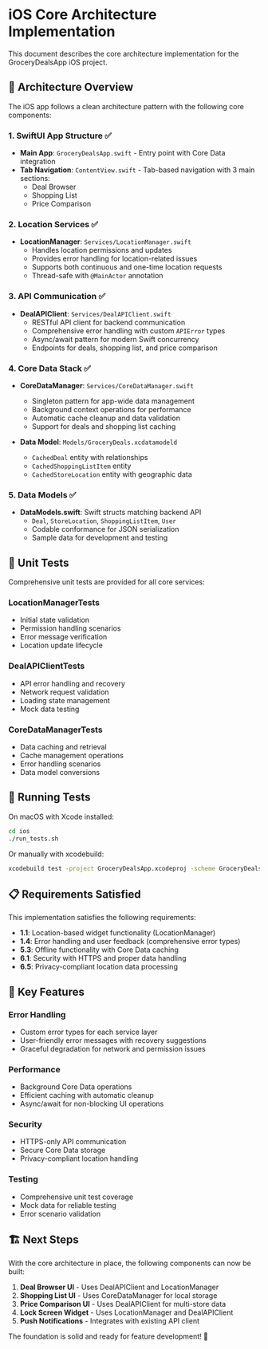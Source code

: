 # iOS Core Architecture Implementation

This document describes the core architecture implementation for the GroceryDealsApp iOS project.

## 📱 Architecture Overview

The iOS app follows a clean architecture pattern with the following core components:

### 1. SwiftUI App Structure ✅
- **Main App**: `GroceryDealsApp.swift` - Entry point with Core Data integration
- **Tab Navigation**: `ContentView.swift` - Tab-based navigation with 3 main sections:
  - Deal Browser
  - Shopping List  
  - Price Comparison

### 2. Location Services ✅
- **LocationManager**: `Services/LocationManager.swift`
  - Handles location permissions and updates
  - Provides error handling for location-related issues
  - Supports both continuous and one-time location requests
  - Thread-safe with `@MainActor` annotation

### 3. API Communication ✅
- **DealAPIClient**: `Services/DealAPIClient.swift`
  - RESTful API client for backend communication
  - Comprehensive error handling with custom `APIError` types
  - Async/await pattern for modern Swift concurrency
  - Endpoints for deals, shopping list, and price comparison

### 4. Core Data Stack ✅
- **CoreDataManager**: `Services/CoreDataManager.swift`
  - Singleton pattern for app-wide data management
  - Background context operations for performance
  - Automatic cache cleanup and data validation
  - Support for deals and shopping list caching

- **Data Model**: `Models/GroceryDeals.xcdatamodeld`
  - `CachedDeal` entity with relationships
  - `CachedShoppingListItem` entity
  - `CachedStoreLocation` entity with geographic data

### 5. Data Models ✅
- **DataModels.swift**: Swift structs matching backend API
  - `Deal`, `StoreLocation`, `ShoppingListItem`, `User`
  - Codable conformance for JSON serialization
  - Sample data for development and testing

## 🧪 Unit Tests

Comprehensive unit tests are provided for all core services:

### LocationManagerTests
- Initial state validation
- Permission handling scenarios
- Error message verification
- Location update lifecycle

### DealAPIClientTests  
- API error handling and recovery
- Network request validation
- Loading state management
- Mock data testing

### CoreDataManagerTests
- Data caching and retrieval
- Cache management operations
- Error handling scenarios
- Data model conversions

## 🚀 Running Tests

On macOS with Xcode installed:

```bash
cd ios
./run_tests.sh
```

Or manually with xcodebuild:

```bash
xcodebuild test -project GroceryDealsApp.xcodeproj -scheme GroceryDealsApp -destination 'platform=iOS Simulator,name=iPhone 15,OS=latest'
```

## 📋 Requirements Satisfied

This implementation satisfies the following requirements:

- **1.1**: Location-based widget functionality (LocationManager)
- **1.4**: Error handling and user feedback (comprehensive error types)
- **5.3**: Offline functionality with Core Data caching
- **6.1**: Security with HTTPS and proper data handling
- **6.5**: Privacy-compliant location data processing

## 🔧 Key Features

### Error Handling
- Custom error types for each service layer
- User-friendly error messages with recovery suggestions
- Graceful degradation for network and permission issues

### Performance
- Background Core Data operations
- Efficient caching with automatic cleanup
- Async/await for non-blocking UI operations

### Security
- HTTPS-only API communication
- Secure Core Data storage
- Privacy-compliant location handling

### Testing
- Comprehensive unit test coverage
- Mock data for reliable testing
- Error scenario validation

## 🏗️ Next Steps

With the core architecture in place, the following components can now be built:

1. **Deal Browser UI** - Uses DealAPIClient and LocationManager
2. **Shopping List UI** - Uses CoreDataManager for local storage
3. **Price Comparison UI** - Uses DealAPIClient for multi-store data
4. **Lock Screen Widget** - Uses LocationManager and DealAPIClient
5. **Push Notifications** - Integrates with existing API client

The foundation is solid and ready for feature development! 🎉